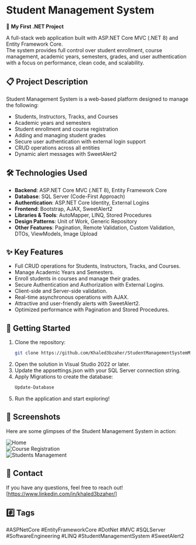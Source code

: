 ﻿# Student Management System
🚀 **My First .NET Project**

A full-stack web application built with ASP.NET Core MVC (.NET 8) and Entity Framework Core.  
The system provides full control over student enrollment, course management, academic years, semesters, grades, and user authentication with a focus on performance, clean code, and scalability.

## 📋 Project Description
Student Management System is a web-based platform designed to manage the following:  
- Students, Instructors, Tracks, and Courses  
- Academic years and semesters  
- Student enrollment and course registration  
- Adding and managing student grades  
- Secure user authentication with external login support  
- CRUD operations across all entities  
- Dynamic alert messages with SweetAlert2  

## 🛠️ Technologies Used
- **Backend**: ASP.NET Core MVC (.NET 8), Entity Framework Core  
- **Database**: SQL Server (Code-First Approach)  
- **Authentication**: ASP.NET Core Identity, External Logins  
- **Frontend**: Bootstrap, AJAX, SweetAlert2  
- **Libraries & Tools**: AutoMapper, LINQ, Stored Procedures  
- **Design Patterns**: Unit of Work, Generic Repository  
- **Other Features**: Pagination, Remote Validation, Custom Validation, DTOs, ViewModels, Image Upload  

## ✨ Key Features
- Full CRUD operations for Students, Instructors, Tracks, and Courses.  
- Manage Academic Years and Semesters.  
- Enroll students in courses and manage their grades.  
- Secure Authentication and Authorization with External Logins.  
- Client-side and Server-side validation.  
- Real-time asynchronous operations with AJAX.  
- Attractive and user-friendly alerts with SweetAlert2.  
- Optimized performance with Pagination and Stored Procedures.  

## 🚀 Getting Started
1. Clone the repository:  
   ```bash
   git clone https://github.com/Khaled3bzaher/StudentManagementSystemMVC.git
2. Open the solution in Visual Studio 2022 or later.
1. Update the appsettings.json with your SQL Server connection string.
1. Apply Migrations to create the database:
   ```bash
   Update-Database
1. Run the application and start exploring!

## 📸 Screenshots
Here are some glimpses of the Student Management System in action:


![Home](screenshots/home.png)  
![Course Registration](screenshots/courseRegistration.png)  
![Students Management](screenshots/students.png)

## 📢 Contact
If you have any questions, feel free to reach out!  
[https://www.linkedin.com/in/khaled3bzaher/]  

## #️⃣ Tags
#ASPNetCore #EntityFrameworkCore #DotNet #MVC #SQLServer #SoftwareEngineering #LINQ #StudentManagementSystem #SweetAlert2